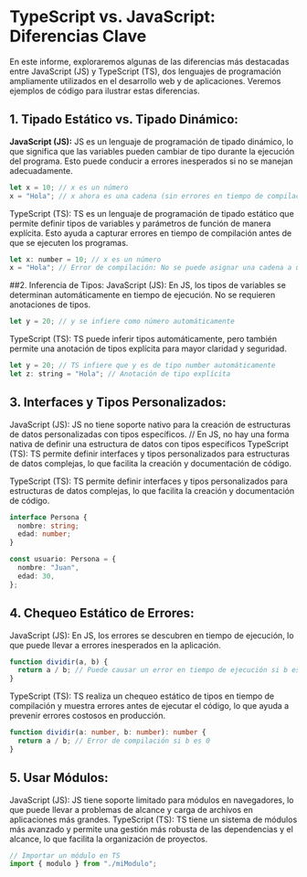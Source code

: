# TypeScript vs. JavaScript: Diferencias Clave

En este informe, exploraremos algunas de las diferencias más destacadas entre JavaScript (JS) y TypeScript (TS), dos lenguajes de programación ampliamente utilizados en el desarrollo web y de aplicaciones. Veremos ejemplos de código para ilustrar estas diferencias.

## 1. Tipado Estático vs. Tipado Dinámico:

**JavaScript (JS):** JS es un lenguaje de programación de tipado dinámico, lo que significa que las variables pueden cambiar de tipo durante la ejecución del programa. Esto puede conducir a errores inesperados si no se manejan adecuadamente.

```javascript
let x = 10; // x es un número
x = "Hola"; // x ahora es una cadena (sin errores en tiempo de compilación)
```
TypeScript (TS): TS es un lenguaje de programación de tipado estático que permite definir tipos de variables y parámetros de función de manera explícita. Esto ayuda a capturar errores en tiempo de compilación antes de que se ejecuten los programas.

```javascript
let x: number = 10; // x es un número
x = "Hola"; // Error de compilación: No se puede asignar una cadena a una variable
```
##2. Inferencia de Tipos:
JavaScript (JS): En JS, los tipos de variables se determinan automáticamente en tiempo de ejecución. No se requieren anotaciones de tipos.
```javascript
let y = 20; // y se infiere como número automáticamente
```
TypeScript (TS): TS puede inferir tipos automáticamente, pero también permite una anotación de tipos explícita para mayor claridad y seguridad.
```javascript
let y = 20; // TS infiere que y es de tipo number automáticamente
let z: string = "Hola"; // Anotación de tipo explícita
```
## 3. Interfaces y Tipos Personalizados:
JavaScript (JS): JS no tiene soporte nativo para la creación de estructuras de datos personalizadas con tipos específicos.
// En JS, no hay una forma nativa de definir una estructura de datos con tipos específicos
TypeScript (TS): TS permite definir interfaces y tipos personalizados para estructuras de datos complejas, lo que facilita la creación y documentación de código.

TypeScript (TS): TS permite definir interfaces y tipos personalizados para estructuras de datos complejas, lo que facilita la creación y documentación de código.

```typescript
interface Persona {
  nombre: string;
  edad: number;
}

const usuario: Persona = {
  nombre: "Juan",
  edad: 30,
};
```
## 4. Chequeo Estático de Errores:
JavaScript (JS): En JS, los errores se descubren en tiempo de ejecución, lo que puede llevar a errores inesperados en la aplicación.
```typescript
function dividir(a, b) {
  return a / b; // Puede causar un error en tiempo de ejecución si b es 0
}
```
TypeScript (TS): TS realiza un chequeo estático de tipos en tiempo de compilación y muestra errores antes de ejecutar el código, lo que ayuda a prevenir errores costosos en producción.
```typescript
function dividir(a: number, b: number): number {
  return a / b; // Error de compilación si b es 0
}

```
## 5. Usar Módulos:
JavaScript (JS): JS tiene soporte limitado para módulos en navegadores, lo que puede llevar a problemas de alcance y carga de archivos en aplicaciones más grandes.
TypeScript (TS): TS tiene un sistema de módulos más avanzado y permite una gestión más robusta de las dependencias y el alcance, lo que facilita la organización de proyectos.
```typescript
// Importar un módulo en TS
import { modulo } from "./miModulo";

```
